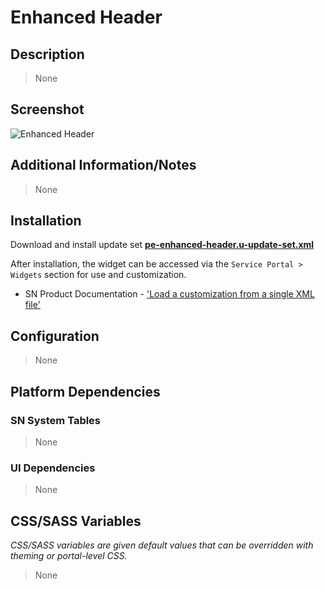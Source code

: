 # Enhanced Header

## Description

> None

## Screenshot

![Enhanced Header](https://raw.githubusercontent.com/platform-experience/serviceportal-widget-library/master/src/pe-enhanced-header/images/pe-enhanced-header.png)

## Additional Information/Notes

> None

## Installation

Download and install update set **[pe-enhanced-header.u-update-set.xml](https://github.com/platform-experience/serviceportal-widget-library/blob/master/src/pe-enhanced-header/pe-enhanced-header.u-update-set.xml)**

After installation, the widget can be accessed via the `Service Portal > Widgets` section for use and customization.

* SN Product Documentation - ['Load a customization from a single XML file'](https://docs.servicenow.com/bundle/kingston-application-development/page/build/system-update-sets/task/t_SaveAnUpdateSetAsAnXMLFile.html)

## Configuration

> None

## Platform Dependencies

### SN System Tables

> None

### UI Dependencies

> None

## CSS/SASS Variables

_CSS/SASS variables are given default values that can be overridden with theming or portal-level CSS._

> None
